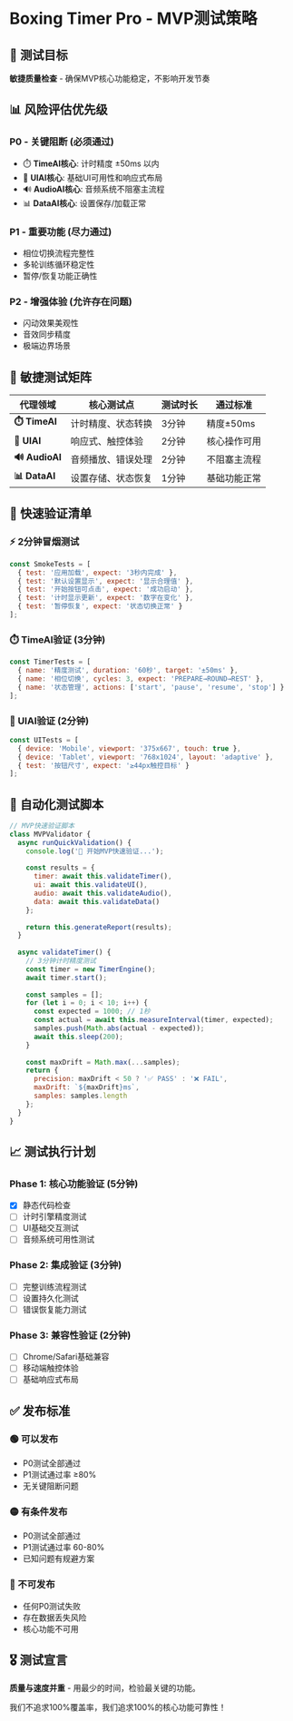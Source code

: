 # Boxing Timer Pro - MVP测试策略

## 🎯 测试目标

**敏捷质量检查** - 确保MVP核心功能稳定，不影响开发节奏

## 📊 风险评估优先级

### P0 - 关键阻断 (必须通过)
- ⏱️ **TimeAI核心**: 计时精度 ±50ms 以内
- 🎨 **UIAI核心**: 基础UI可用性和响应式布局
- 🔊 **AudioAI核心**: 音频系统不阻塞主流程
- 📊 **DataAI核心**: 设置保存/加载正常

### P1 - 重要功能 (尽力通过)
- 相位切换流程完整性
- 多轮训练循环稳定性
- 暂停/恢复功能正确性

### P2 - 增强体验 (允许存在问题)
- 闪动效果美观性
- 音效同步精度
- 极端边界场景

## 🚀 敏捷测试矩阵

| 代理领域 | 核心测试点 | 测试时长 | 通过标准 |
|---------|----------|----------|----------|
| **⏱️ TimeAI** | 计时精度、状态转换 | 3分钟 | 精度±50ms |
| **🎨 UIAI** | 响应式、触控体验 | 2分钟 | 核心操作可用 |
| **🔊 AudioAI** | 音频播放、错误处理 | 2分钟 | 不阻塞主流程 |
| **📊 DataAI** | 设置存储、状态恢复 | 1分钟 | 基础功能正常 |

## 📝 快速验证清单

### ⚡ 2分钟冒烟测试
```javascript
const SmokeTests = [
  { test: '应用加载', expect: '3秒内完成' },
  { test: '默认设置显示', expect: '显示合理值' },
  { test: '开始按钮可点击', expect: '成功启动' },
  { test: '计时显示更新', expect: '数字在变化' },
  { test: '暂停恢复', expect: '状态切换正常' }
];
```

### ⏱️ TimeAI验证 (3分钟)
```javascript
const TimerTests = [
  { name: '精度测试', duration: '60秒', target: '±50ms' },
  { name: '相位切换', cycles: 3, expect: 'PREPARE→ROUND→REST' },
  { name: '状态管理', actions: ['start', 'pause', 'resume', 'stop'] }
];
```

### 🎨 UIAI验证 (2分钟)
```javascript
const UITests = [
  { device: 'Mobile', viewport: '375x667', touch: true },
  { device: 'Tablet', viewport: '768x1024', layout: 'adaptive' },
  { test: '按钮尺寸', expect: '≥44px触控目标' }
];
```

## 🔧 自动化测试脚本

```javascript
// MVP快速验证脚本
class MVPValidator {
  async runQuickValidation() {
    console.log('🧪 开始MVP快速验证...');
    
    const results = {
      timer: await this.validateTimer(),
      ui: await this.validateUI(), 
      audio: await this.validateAudio(),
      data: await this.validateData()
    };
    
    return this.generateReport(results);
  }
  
  async validateTimer() {
    // 3分钟计时精度测试
    const timer = new TimerEngine();
    await timer.start();
    
    const samples = [];
    for (let i = 0; i < 10; i++) {
      const expected = 1000; // 1秒
      const actual = await this.measureInterval(timer, expected);
      samples.push(Math.abs(actual - expected));
      await this.sleep(200);
    }
    
    const maxDrift = Math.max(...samples);
    return {
      precision: maxDrift < 50 ? '✅ PASS' : '❌ FAIL',
      maxDrift: `${maxDrift}ms`,
      samples: samples.length
    };
  }
}
```

## 📈 测试执行计划

### Phase 1: 核心功能验证 (5分钟)
- [x] 静态代码检查
- [ ] 计时引擎精度测试
- [ ] UI基础交互测试
- [ ] 音频系统可用性测试

### Phase 2: 集成验证 (3分钟)
- [ ] 完整训练流程测试
- [ ] 设置持久化测试
- [ ] 错误恢复能力测试

### Phase 3: 兼容性验证 (2分钟)
- [ ] Chrome/Safari基础兼容
- [ ] 移动端触控体验
- [ ] 基础响应式布局

## ✅ 发布标准

### 🟢 可以发布
- P0测试全部通过
- P1测试通过率 ≥80%
- 无关键阻断问题

### 🟡 有条件发布
- P0测试全部通过
- P1测试通过率 60-80%
- 已知问题有规避方案

### 🔴 不可发布
- 任何P0测试失败
- 存在数据丢失风险
- 核心功能不可用

## 🎖️ 测试宣言

**质量与速度并重** - 用最少的时间，检验最关键的功能。

我们不追求100%覆盖率，我们追求100%的核心功能可靠性！